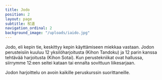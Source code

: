 ```yaml
---
title: Jodo
position: 2
layout: page
subtitle: 杖道
navigation_ordinal: 2
background_image: "/uploads/iaido.jpg"
---
```


Jodo, eli kepin tie, keskittyy kepin käyttämiseen miekkaa vastaan. Jodon perusteisiin kuuluu 12 yksilöharjoitusta (Kihon Tandoku) ja 12 parin kanssa tehtävää harjoitusta (Kihon Sotai). Kun perustekniikat ovat hallussa, siirrymme 12:een seitei kataan tai ennalta sovittuun liikesarjaan.

Jodon harjoittelu on avoin kaikille peruskurssin suorittaneille.
